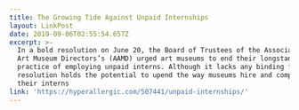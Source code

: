 ```yaml
---
title: The Growing Tide Against Unpaid Internships
layout: LinkPost
date: 2019-09-06T02:55:54.657Z
excerpt: >-
  In a bold resolution on June 20, the Board of Trustees of the Association of
  Art Museum Directors’s (AAMD) urged art museums to end their longstanding
  practice of employing unpaid interns. Although it lacks any binding force, the
  resolution holds the potential to upend the way museums hire and compensate
  their interns
link: 'https://hyperallergic.com/507441/unpaid-internships/'
---
```



